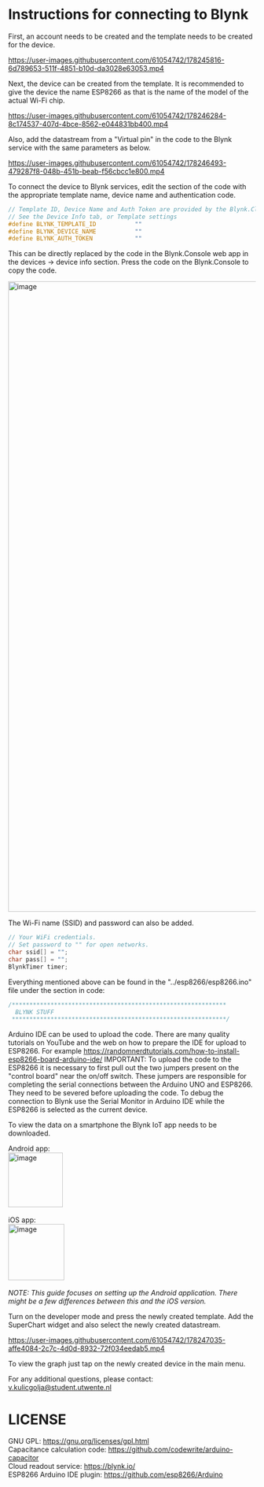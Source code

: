 # Instructions for connecting to Blynk
First, an account needs to be created and the template needs to be created for the device.

https://user-images.githubusercontent.com/61054742/178245816-6d789653-511f-4851-b10d-da3028e63053.mp4

Next, the device can be created from the template. It is recommended to give the device the name ESP8266 as that is the name of the model of the actual Wi-Fi chip.

https://user-images.githubusercontent.com/61054742/178246284-8c174537-407d-4bce-8562-e044831bb400.mp4

Also, add the datastream from a "Virtual pin" in the code to the Blynk service with the same parameters as below.

https://user-images.githubusercontent.com/61054742/178246493-479287f8-048b-451b-beab-f56cbcc1e800.mp4

To connect the device to Blynk services, edit the section of the code with the appropriate template name, device name and authentication code.

```c++
// Template ID, Device Name and Auth Token are provided by the Blynk.Cloud
// See the Device Info tab, or Template settings
#define BLYNK_TEMPLATE_ID           ""
#define BLYNK_DEVICE_NAME           ""
#define BLYNK_AUTH_TOKEN            ""
```
This can be directly replaced by the code in the Blynk.Console web app in the devices -> device info section. Press the code on the Blynk.Console to copy the code.

<img width="1280" alt="image" src="https://user-images.githubusercontent.com/61054742/178246928-ddb60d85-0f43-454c-a82d-4b16e174e3e8.png">

The Wi-Fi name (SSID) and password can also be added.

```c++
// Your WiFi credentials.
// Set password to "" for open networks.
char ssid[] = "";
char pass[] = "";
BlynkTimer timer;
```

Everything mentioned above can be found in the "../esp8266/esp8266.ino" file under the section in code:

```c++
/*************************************************************
  BLYNK STUFF
 *************************************************************/
```
Arduino IDE can be used to upload the code. There are many quality tutorials on YouTube and the web on how to prepare the IDE for upload to ESP8266.
For example https://randomnerdtutorials.com/how-to-install-esp8266-board-arduino-ide/
IMPORTANT: To upload the code to the ESP8266 it is necessary to first pull out the two jumpers present on the "control board" near the on/off switch. These jumpers are responsible for completing the serial connections between the Arduino UNO and ESP8266. They need to be severed before uploading the code.
To debug the connection to Blynk use the Serial Monitor in Arduino IDE while the ESP8266 is selected as the current device. <br />

To view the data on a smartphone the Blynk IoT app needs to be downloaded. <br />

Android app: <br />
<img width="111" alt="image" src="https://user-images.githubusercontent.com/61054742/178236788-df0333b9-3734-495c-8088-5d98f2c5cd31.png">
 <br />
 <br />
iOS app: <br />
<img width="114" alt="image" src="https://user-images.githubusercontent.com/61054742/178236907-0429ac34-dd39-448d-af86-f860b52e4b4e.png">
<br />
<br />
*NOTE: This guide focuses on setting up the Android application. There might be a few differences between this and the iOS version.*

Turn on the developer mode and press the newly created template. Add the SuperChart widget and also select the newly created datastream.

https://user-images.githubusercontent.com/61054742/178247035-affe4084-2c7c-4d0d-8932-72f034eedab5.mp4

To view the graph just tap on the newly created device in the main menu. <br />

For any additional questions, please contact: v.kulicgolja@student.utwente.nl

# LICENSE
GNU GPL: https://gnu.org/licenses/gpl.html <br />
Capacitance calculation code: https://github.com/codewrite/arduino-capacitor <br />
Cloud readout service: https://blynk.io/ <br />
ESP8266 Arduino IDE plugin: https://github.com/esp8266/Arduino
